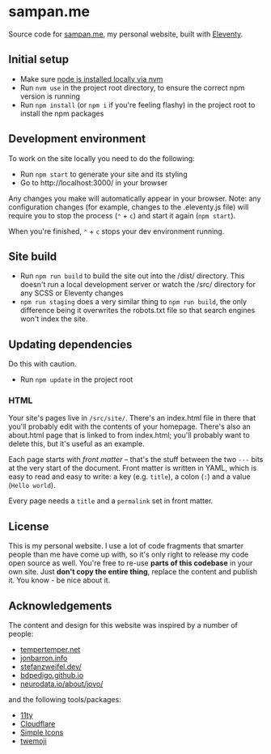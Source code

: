 # sampan.me

Source code for [sampan.me](https://sampan.me), my personal website, built with [Eleventy](https://www.11ty.dev/).

## Initial setup

- Make sure [node is installed locally via nvm](https://www.tempertemper.net/blog/using-nvm-on-macos)
- Run `nvm use` in the project root directory, to ensure the correct npm version is running
- Run `npm install` (or `npm i` if you're feeling flashy) in the project root to install the npm packages

## Development environment

To work on the site locally you need to do the following:

- Run `npm start` to generate your site and its styling
- Go to http://localhost:3000/ in your browser

Any changes you make will automatically appear in your browser. Note: any configuration changes (for example, changes to the .eleventy.js file) will require you to stop the process (`⌃` + `c`) and start it again (`npm start`).

When you're finished, `⌃` + `c` stops your dev environment running.

## Site build

- Run `npm run build` to build the site out into the /dist/ directory. This doesn't run a local development server or watch the /src/ directory for any SCSS or Eleventy changes
- `npm run staging` does a very similar thing to `npm run build`, the only difference being it overwrites the robots.txt file so that search engines won't index the site.

## Updating dependencies

Do this with caution.

- Run `npm update` in the project root

### HTML

Your site's pages live in `/src/site/`. There's an index.html file in there that you'll probably edit with the contents of your homepage. There's also an about.html page that is linked to from index.html; you'll probably want to delete this, but it's useful as an example.

Each page starts with <i>front matter</i> – that's the stuff between the two `---` bits at the very start of the document. Front matter is written in YAML, which is easy to read and easy to write: a key (e.g. `title`), a colon (`:`) and a value (`Hello world`).

Every page needs a `title` and a `permalink` set in front matter.

## License

This is my personal website. I use a lot of code fragments that smarter people than me have come up with, so it's only right to release my code open source as well. You're free to re-use **parts of this codebase** in your own site. Just **don't copy the entire thing**, replace the content and publish it. You know - be nice about it.

## Acknowledgements

The content and design for this website was inspired by a number of people:

- [tempertemper.net](https://www.tempertemper.net/)
- [jonbarron.info](https://jonbarron.info/)
- [stefanzweifel.dev/](https://stefanzweifel.dev/)
- [bdpedigo.github.io](https://bdpedigo.github.io/)
- [neurodata.io/about/jovo/](https://neurodata.io/about/jovo/)

and the following tools/packages:

- [11ty](https://www.11ty.dev/)
- [Cloudflare](https://www.cloudflare.com/)
- [Simple Icons](https://simpleicons.org/)
- [twemoji](https://github.com/twitter/twemoji)
